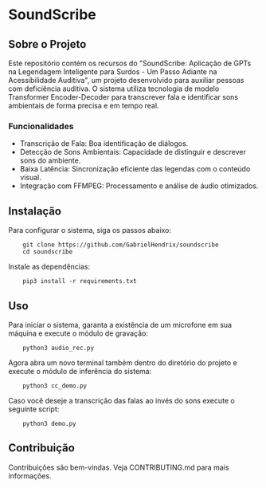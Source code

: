 # SoundScribe

## Sobre o Projeto

Este repositório contém os recursos do "SoundScribe: Aplicação de GPTs na Legendagem Inteligente para Surdos - Um Passo Adiante na Acessibilidade Auditiva", um projeto desenvolvido para auxiliar pessoas com deficiência auditiva. O sistema utiliza tecnologia de modelo Transformer Encoder-Decoder para transcrever fala e identificar sons ambientais de forma precisa e em tempo real.

### Funcionalidades
- Transcrição de Fala: Boa identificação de diálogos.
- Detecção de Sons Ambientais: Capacidade de distinguir e descrever sons do ambiente.
- Baixa Latência: Sincronização eficiente das legendas com o conteúdo visual.
- Integração com FFMPEG: Processamento e análise de áudio otimizados.

## Instalação

Para configurar o sistema, siga os passos abaixo:
```
    git clone https://github.com/GabrielHendrix/soundscribe
    cd soundscribe
```
Instale as dependências:

```
    pip3 install -r requirements.txt
```

## Uso

Para iniciar o sistema, garanta a existência de um microfone em sua máquina e execute o módulo de gravação:

```
    python3 audio_rec.py
```

Agora abra um novo terminal também dentro do diretório do projeto e execute o módulo de inferência do sistema:

```
    python3 cc_demo.py
```

Caso você deseje a transcrição das falas ao invés do sons execute o seguinte script:

```
    python3 demo.py
```

## Contribuição

Contribuições são bem-vindas. Veja CONTRIBUTING.md para mais informações.
